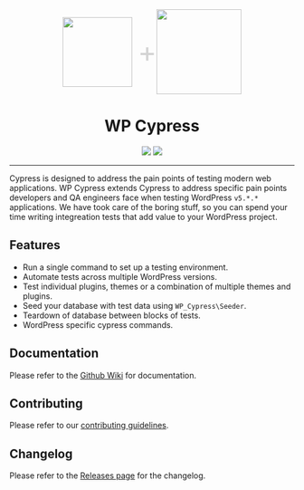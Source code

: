 <div align="center">
    <div style="display: flex; align-items: center; justify-content: center;">
      <img style="width: 123px; margin-right: 10px;" src="https://s.w.org/style/images/about/WordPress-logotype-simplified.png" />
      <span style="font-size: 50px; color: lightgrey;">+</span>
      <img style="width: 150px;" src="https://raw.githubusercontent.com/cypress-io/cypress-icons/master/src/logo/cypress-io-logo-round.png" />
    </div>
    <h1>WP Cypress</h1>
    <a href="https://www.npmjs.com/package/@bigbite/wp-cypress"><img src="https://img.shields.io/npm/v/@bigbite/wp-cypress.svg"></a>
    <a href="https://github.com/bigbite/wp-cypress/blob/master/LICENSE"><img src="https://img.shields.io/github/license/bigbite/wp-cypress.svg"></a>
</div> 

---

Cypress is designed to address the pain points of testing modern web applications. WP Cypress extends Cypress to address specific pain points developers and QA engineers face when testing WordPress `v5.*.*` applications. We have took care of the boring stuff, so you can spend your time writing integreation tests that add value to your WordPress project.

## Features

- Run a single command to set up a testing environment.
- Automate tests across multiple WordPress versions.
- Test individual plugins, themes or a combination of multiple themes and plugins.
- Seed your database with test data using `WP_Cypress\Seeder`.
- Teardown of database between blocks of tests.
- WordPress specific cypress commands.

## Documentation

Please refer to the [Github Wiki](https://github.com/bigbite/wp-cypress/wiki) for documentation.

## Contributing

Please refer to our [contributing guidelines](https://github.com/bigbite/wp-cypress/blob/master/.github/CONTRIBUTING.md).

## Changelog
Please refer to the [Releases page](https://github.com/bigbite/wp-cypress/releases) for the changelog.








